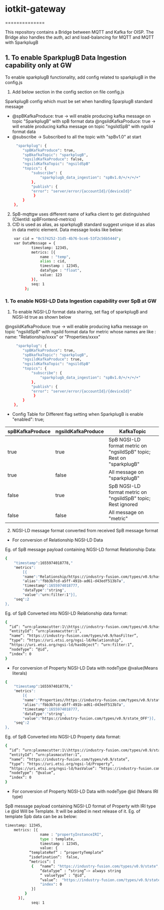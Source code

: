 # iotkit-gateway
==============

This repository contains a Bridge between MQTT and Kafka for OISP.
The Bridge also handles the auth, acl and load-balancing for MQTT and MQTT with SparkplugB

## 1. To enable SparkplugB Data Ingestion capability only at GW

 To enable sparkplugB functionality, add config related to sparkplugB in the config.js 

 1. Add below section in the config section on file config.js 

 SparkplugB config which must be set when handling SparplugB standard message

 - @spBKafkaProduce: true -> will enable producing kafka message on topic "SparkplugB" with spB format data 
   @ngsildKafkaProduce: true -> will enable producing kafka message on topic "ngsildSpB" with ngsild format data 
 - @subscribe -> Subscribed to all the topic with "spBv1.0" at start 



``` bash
     "sparkplug": {
        "spBKafkaProduce": true, 
        "spBkafkaTopic": "sparkplugB",
        "ngsildKafkaProduce": false,
        "ngsildKafkaTopic": "ngsildSpB"
        "topics": {
            "subscribe": {
                "sparkplugb_data_ingestion": "spBv1.0/+/+/+/+"
            },
            "publish": {
            "error": "server/error/{accountId}/{deviceId}"
             }
        }
    },
```
  
  2. SpB-mqttgw uses different name of kafka client to get distinguished (ClientId: spBFrontend-metrics) 
  3. CID is used as alias, as sparkplugB standard suggest unique id as alias in data metric element.
   Data message looks like below:
``` bash
    var cid = "0c574252-31d5-4b76-bce6-53f2c56b544d";
    var DataMessage = {
            timestamp: 12345,
            metrics: [{
                name : "temp",
                alias : cid,
                timestamp : 12345,
                dataType : "float",
                value: 123
            }],
            seq: 1
         };
```

### 1. To enable NGSI-LD Data Ingestion capability over SpB  at GW

1. To enable NGSI-LD format data sharing, set flag of sparkplugB and NGSI-ld true as shown below 

@ngsildKafkaProduce: true -> will enable producing kafka message on topic "ngsildSpB" with ngsild format data for 
    metric whose names are like :
        name: "Relationship/xxxx" or "Properties/xxxx"

``` bash
     "sparkplug": {
        "spBKafkaProduce": true, 
        "spBkafkaTopic": "sparkplugB",
        "ngsildKafkaProduce": true, 
        "ngsildKafkaTopic": "ngsildSpB"
        "topics": {
            "subscribe": {
                "sparkplugb_data_ingestion": "spBv1.0/+/+/+/+"
            },
            "publish": {
            "error": "server/error/{accountId}/{deviceId}"
             }
        }
    },
```

- Config Table for Different flag setting  when SparkplugB is enable "enabled": true;

| spBKafkaProduce     | ngsildKafkaProduce      | KafkaTopic     |
| ------------- | ------------- | -------- |
| true          | true        | SpB NGSI-LD format metric on "ngsildSpB" topic; Rest on "sparkplugB"  |
| true          | false        | All message on "sparkplugB"  |
| false          | true        | SpB NGSI-LD format metric on "ngsildSpB" topic; Rest ignored  |
| false         | false        | All message on "metric"  |


2. NGSI-LD message format converted from received SpB message format

 - For conversion of Relationship NGSI-LD Data

Eg. of SpB message payload containing NGSI-LD format Relationship Data:

``` bash
{
    "timestamp":1655974018778,"
    "metrics":
	    [{
	    "name":"Relationship/https://industry-fusion.com/types/v0.9/hasFilter",
	    "alias":"fbb3b7cd-a5ff-491b-ad61-d43edf513b7a",
	    "timestamp":1655974018777,
	    "dataType":"string",
	    "value":"urn:filter:1"}],
    "seq":2
},
```

Eg. of SpB Converted into NGSI-LD Relationship data format: 

``` bash
{
  “id”: “urn:plasmacutter:1\\https://industry-fusion.com/types/v0.9/hasFilter”,
  “entityId”: “urn:plasmacutter:1”,
  “name”: “https://industry-fusion.com/types/v0.9/hasFilter”,
  “type”: “https://uri.etsi.org/ngsi-ld/Relationship”,
  “https://uri.etsi.org/ngsi-ld/hasObject”: “urn:filter:1”,
  “nodeType”: “@id”,
  “index”: 0
}
```
-  For conversion of Property NGSI-LD Data with nodeType @value(Means literals)


``` bash
{
    "timestamp":1655974018778,"
    "metrics":
	    [{
	    "name":"Properties//https://industry-fusion.com/types/v0.9/state",
	    "alias":"fbb3b7cd-a5ff-491b-ad61-d43edf513b7a",
	    "timestamp":1655974018777,
	    "dataType":"string",
	    "value":"https://industry-fusion.com/types/v0.9/state_OFF"}],
    "seq":2
},
```

Eg. of SpB Converted into NGSI-LD Property data format:

``` bash
{
  “id”: “urn:plasmacutter:1\\https://industry-fusion.com/types/v0.9/state”,
  “entityId”: “urn:plasmacutter:1”,
  “name”: “https://industry-fusion.com/types/v0.9/state”,
  “type”: “https://uri.etsi.org/ngsi-ld/Property”,
  “https://uri.etsi.org/ngsi-ld/hasValue”: “https://industry-fusion.com/types/v0.9/state_OFF”,
  “nodeType”: “@value”,
  “index”: 0
}
```

-  For conversion of Property NGSI-LD Data with nodeType @id (Means IRI type)

SpB message payload containing NGSI-LD format of Property with IRI type i.e @id Will be Template. It will be added in next release of it. Eg. of template Spb data can be as below:

``` bash
timestamp: 12345,
	metrics: [{
                name : "propertyInstanceIRI",
                type : template,
                timestamp : 12345,
                value: {
		   “templateRef” : “propertyTemplate”
		   “isdefination”:  false,
		   “metrics”: [
		    {   “name”: "https://industry-fusion.com/types/v0.9/state",
                “dataType” : “string”-> always string
                “ valueType” : “@id”,
                “value”:  "https://industry-fusion.com/types/v0.9/state_OFF",
                "index": 0
            }]
		 }
	  }],
            seq: 1
```
